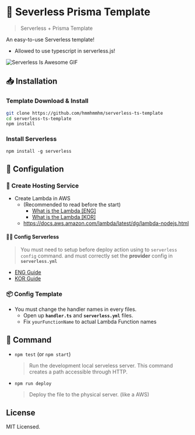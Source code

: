 # 🚧 Severless Prisma Template

> Serverless + Prisma Template

An easy-to-use Serverless template!

- Allowed to use typescript in serverless.js!

![Serverless Is Awesome GIF](https://media.vlpt.us/images/jeffyoun/post/52df101a-88e2-4152-8f74-579d0abaaae6/serverless-components.gif)

## 📥 Installation

### Template Download & Install

```bash
git clone https://github.com/hmmhmmhm/serverless-ts-template
cd serverless-ts-template
npm install
```

### Install Serverless

```
npm install -g serverless
```

## 📜 Configulation

### 🚀 Create Hosting Service

- Create Lambda in AWS
  - (Recommended to read before the start)
    - [What is the Lambda [ENG]](https://aws.amazon.com/getting-started/hands-on/build-serverless-web-app-lambda-apigateway-s3-dynamodb-cognito/)
    - [What is the Lambda [KOR]](https://aws.amazon.com/ko/getting-started/projects/build-serverless-web-app-lambda-apigateway-s3-dynamodb-cognito/)
  - https://docs.aws.amazon.com/lambda/latest/dg/lambda-nodejs.html

#### 👩‍💻 Config Serverless

> You must need to setup before deploy action using to `serverless config` command. and must correctly set the **provider** config in **`serverless.yml`**

- [ENG Guide](https://serverless.com/framework/docs/providers/aws/guide/credentials/)
- [KOR Guide](https://velog.io/@jeffyoun/Serverless-%ED%94%84%EB%A0%88%EC%9E%84%EC%9B%8C%ED%81%AC-%EC%82%AC%EC%9A%A9%ED%95%B4%EC%84%9C-%EB%B0%B0%ED%8F%AC%ED%95%98%EA%B8%B0#aws%EC%97%90%EC%84%9C-%EA%B6%8C%ED%95%9C-%EC%84%A4%EC%A0%95)

### 📦 Config Template

- You must change the handler names in every files.
  - Open up **`handler.ts`** and **`serverless.yml`** files.
  - Fix `yourFunctionName` to actual Lambda Function names

## 📔 Command

- `npm test` (or `npm start`)

  > Run the development local serveless server. This command creates a path accessible through HTTP.

- `npm run deploy`

  > Deploy the file to the physical server. (like a AWS)

## License

MIT Licensed.
